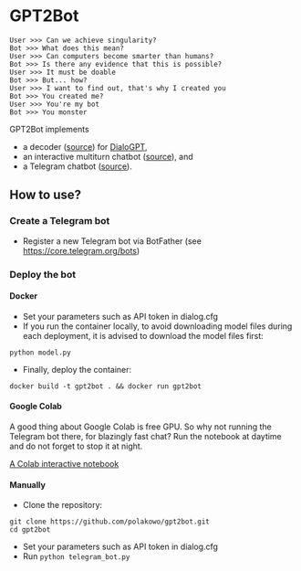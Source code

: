 # GPT2Bot

```
User >>> Can we achieve singularity?
Bot >>> What does this mean?
User >>> Can computers become smarter than humans?
Bot >>> Is there any evidence that this is possible?
User >>> It must be doable
Bot >>> But... how?
User >>> I want to find out, that's why I created you
Bot >>> You created me?
User >>> You're my bot
Bot >>> You monster
```

GPT2Bot implements 
  - a decoder ([source](https://github.com/polakowo/gpt2bot/blob/master/decoder.py)) for [DialoGPT](https://github.com/microsoft/DialoGPT), 
  - an interactive multiturn chatbot ([source](https://github.com/polakowo/gpt2bot/blob/master/interactive_bot.py)), and 
  - a Telegram chatbot ([source](https://github.com/polakowo/gpt2bot/blob/master/telegram_bot.py)).
  
## How to use?

### Create a Telegram bot

- Register a new Telegram bot via BotFather (see https://core.telegram.org/bots)

### Deploy the bot

#### Docker

- Set your parameters such as API token in dialog.cfg
- If you run the container locally, to avoid downloading model files during each deployment, it is advised to download the model files first:
```
python model.py
```
- Finally, deploy the container:
```
docker build -t gpt2bot . && docker run gpt2bot
```

#### Google Colab

A good thing about Google Colab is free GPU. So why not running the Telegram bot there, for blazingly fast chat? Run the notebook at daytime and do not forget to stop it at night.

[A Colab interactive notebook](https://colab.research.google.com/github/polakowo/gpt2bot/blob/master/Demo.ipynb)

#### Manually

- Clone the repository:
```
git clone https://github.com/polakowo/gpt2bot.git
cd gpt2bot
```
- Set your parameters such as API token in dialog.cfg
- Run `python telegram_bot.py`
